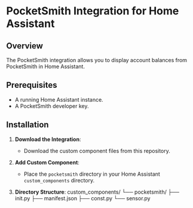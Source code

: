 # PocketSmith Integration for Home Assistant

## Overview
The PocketSmith integration allows you to display account balances from PocketSmith in Home Assistant.

## Prerequisites
- A running Home Assistant instance.
- A PocketSmith developer key.

## Installation

1. **Download the Integration**:
   - Download the custom component files from this repository.

2. **Add Custom Component**:
   - Place the `pocketsmith` directory in your Home Assistant `custom_components` directory.

3. **Directory Structure**:
custom_components/
└── pocketsmith/
├── init.py
├── manifest.json
├── const.py
└── sensor.py
